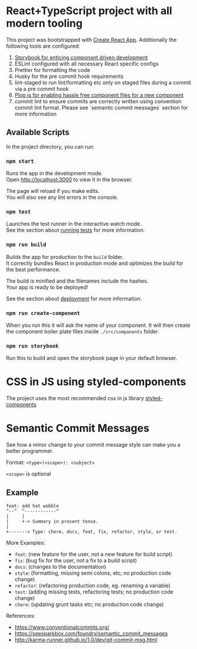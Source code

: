 # React+TypeScript project with all modern tooling

This project was bootstrapped with [Create React App](https://github.com/facebook/create-react-app). Additionally the following tools are configured:

<ol>
    <li><a href="https://storybook.js.org/" >Storybook for enticing component driven development</a></li>
    <li>ESLint configured with all necessary React specific configs</li>
    <li>Prettier for formatting the code</li>
    <li>Husky for the pre commit hook requirements</li>
    <li>lint-staged to run lint/formatting etc only on staged files during a commit via a pre commit hook</li>
    <li><a href="https://github.com/plopjs/plop">Plop js for enabling hassle free component files for a new component</a></li>
    <li>commit lint to ensure commits are correctly written using convention commit lint format. Please see `semantic commit messages` section for more information</li>
</ol>

## Available Scripts

In the project directory, you can run:

### `npm start`

Runs the app in the development mode.\
Open [http://localhost:3000](http://localhost:3000) to view it in the browser.

The page will reload if you make edits.\
You will also see any lint errors in the console.

### `npm test`

Launches the test runner in the interactive watch mode.\
See the section about [running tests](https://facebook.github.io/create-react-app/docs/running-tests) for more information.

### `npm run build`

Builds the app for production to the `build` folder.\
It correctly bundles React in production mode and optimizes the build for the best performance.

The build is minified and the filenames include the hashes.\
Your app is ready to be deployed!

See the section about [deployment](https://facebook.github.io/create-react-app/docs/deployment) for more information.

### `npm run create-component`

When you run this it will ask the name of your component. It will then create the component boiler plate files inside `./src/components` folder.

### `npm run storybook`

Run this to build and open the storybook page in your default browser.

# CSS in JS using styled-components

The project uses the most recommended css in js library [styled-components](https://styled-components.com/)

# Semantic Commit Messages

See how a minor change to your commit message style can make you a better programmer.

Format: `<type>(<scope>): <subject>`

`<scope>` is optional

## Example

```
feat: add hat wobble
^--^  ^------------^
|     |
|     +-> Summary in present tense.
|
+-------> Type: chore, docs, feat, fix, refactor, style, or test.
```

More Examples:

- `feat`: (new feature for the user, not a new feature for build script)
- `fix`: (bug fix for the user, not a fix to a build script)
- `docs`: (changes to the documentation)
- `style`: (formatting, missing semi colons, etc; no production code change)
- `refactor`: (refactoring production code, eg. renaming a variable)
- `test`: (adding missing tests, refactoring tests; no production code change)
- `chore`: (updating grunt tasks etc; no production code change)

References:

- https://www.conventionalcommits.org/
- https://seesparkbox.com/foundry/semantic_commit_messages
- http://karma-runner.github.io/1.0/dev/git-commit-msg.html
